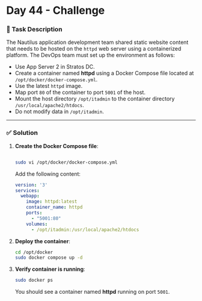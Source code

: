 # Day 44 - Challenge 
### 🚀 Task Description
The Nautilus application development team shared static website content that needs to be hosted on the `httpd` web server using a containerized platform. The DevOps team must set up the environment as follows:

- Use App Server 2 in Stratos DC.  
- Create a container named **httpd** using a Docker Compose file located at `/opt/docker/docker-compose.yml`.  
- Use the latest `httpd` image.  
- Map port `80` of the container to port `5001` of the host.  
- Mount the host directory `/opt/itadmin` to the container directory `/usr/local/apache2/htdocs`.  
- Do not modify data in `/opt/itadmin`.  

---

### ✅ Solution

1. **Create the Docker Compose file**:
   ```bash

   sudo vi /opt/docker/docker-compose.yml
   ```

   Add the following content:
   ```yaml
   version: '3'
   services:
     webapp:
       image: httpd:latest
       container_name: httpd
       ports:
         - "5001:80"
       volumes:
         - /opt/itadmin:/usr/local/apache2/htdocs
   ```

2. **Deploy the container**:
   ```bash
   cd /opt/docker
   sudo docker compose up -d
   ```

3. **Verify container is running**:
   ```bash
   sudo docker ps
   ```

   You should see a container named **httpd** running on port `5001`.



